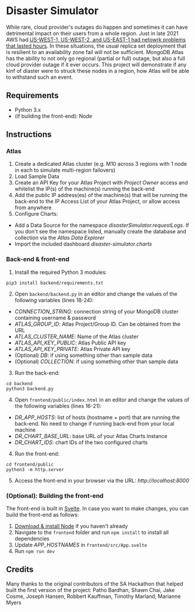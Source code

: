 # Disaster Simulator
While rare, cloud provider's outages do happen and sometimes it can have detrimental impact on their users from a whole region. Just in late 2021 AWS had [US-WEST-1, US-WEST-2, and US-EAST-1 had netowrk problems that lasted hours](https://awsmaniac.com/aws-outages/). In these situations, the usual replica set deployment that is resilient to an availability zone fail will not be sufficient. MongoDB Atlas has the ability to not only go regional (partial or full) outage, but also a full cloud provider outage if it ever occurs. This project will demonstrate if any kinf of diaster were to struck these nodes in a region, how Atlas will be able to withstand such an event.

## Requirements
- Python 3.x
- (if building the front-end): Node

## Instructions
### Atlas
1. Create a dedicated Atlas cluster (e.g. M10 across 3 regions with 1 node in each to simulate multi-region failovers)
2. Load Sample Data
3. Create an API Key for your Atlas Project with *Project Owner* access and whitelist the IP(s) of the machine(s) running the back-end
4. Add the public IP address(es) of the machine(s) that will be running the back-end to the IP Access List of your Atlas Project, or allow access from anywhere
5. Configure Charts:
  - Add a Data Source for the namespace *disasterSimulator.requestLogs*. If you don't see the namespace listed, manually create the database and collection via the *Atlas Data Explorer*
  - Import the included dashboard *disaster-simulator.charts*

### Back-end & front-end
1. Install the required Python 3 modules: 
  ```shell
  pip3 install backend/requirements.txt
  ```
2. Open `backend/backend.py` in an editor and change the values of the following variables (lines 18-24):
  - *CONNECTION_STRING*: connection string of your MongoDB cluster containing username & password
  - *ATLAS_GROUP_ID*: Atlas Project/Group ID. Can be obtained from the URL
  - *ATLAS_CLUSTER_NAME*: Name of the Atlas cluster
  - *ATLAS_API_KEY_PUBLIC*: Atlas Public API key
  - *ATLAS_API_KEY_PRIVATE*: Atlas Private API key
  - (Optional) *DB*: if using something other than sample data
  - (Optional) *COLLECTION*: if using something other than sample data
3. Run the back-end:
  ```shell
  cd backend
  python3 backend.py
  ```
4. Open `frontend/public/index.html` in an editor and change the values of the following variables (lines 16-21):
  - *DR_APP_HOSTS*: list of hosts (hostname + port) that are running the back-end. No need to change if running back-end from your local machine
  - *DR_CHART_BASE_URL*: base URL of your Atlas Charts instance
  - *DR_CHART_IDS*: chart IDs of the two configured charts
4. Run the front-end:
  ```shell
  cd frontend/public
  python3 -m http.server
  ```
5. Access the front-end in your browser via the URL: *http://localhost:8000*

### (Optional): Building the front-end
The front-end is built in [Svelte](https://svelte.dev/). In case you want to make changes, you can build the front-end as follows:
1. [Download & install Node](https://nodejs.org/en/download/) if you haven't already
2. Navigate to the `frontend` folder and run `npm install` to install all dependencies
3. Update *APP_HOSTNAMES* in `frontend/src/App.svelte`
4. Run `npm run dev`

## Credits
Many thanks to the original contributors of the SA Hackathon that helped built the first version of the project:
Patho Bardhan, Shawn Chai, Jake Cosme, Joseph Hansen, Robbert Kauffman, Timothy Marland, Marianne Myers